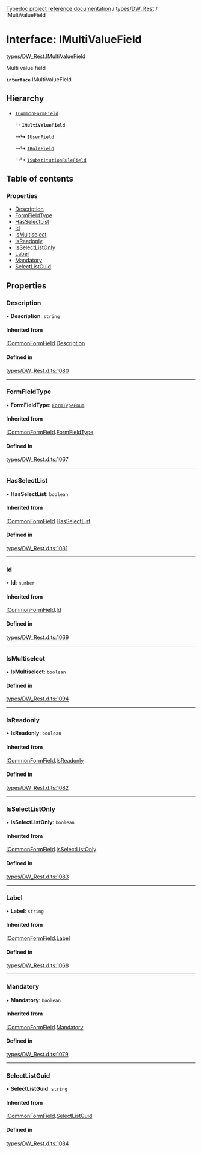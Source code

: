 [Typedoc project reference documentation](../README.md) / [types/DW_Rest](../modules/types_dw_rest.md) / IMultiValueField

# Interface: IMultiValueField

[types/DW_Rest](../modules/types_dw_rest.md).IMultiValueField

Multi value field

**`interface`** IMultiValueField

## Hierarchy

- [`ICommonFormField`](types_dw_rest.icommonformfield.md)

  ↳ **`IMultiValueField`**

  ↳↳ [`IUserField`](types_dw_rest.iuserfield.md)

  ↳↳ [`IRoleField`](types_dw_rest.irolefield.md)

  ↳↳ [`ISubstitutionRuleField`](types_dw_rest.isubstitutionrulefield.md)

## Table of contents

### Properties

- [Description](types_dw_rest.imultivaluefield.md#description)
- [FormFieldType](types_dw_rest.imultivaluefield.md#formfieldtype)
- [HasSelectList](types_dw_rest.imultivaluefield.md#hasselectlist)
- [Id](types_dw_rest.imultivaluefield.md#id)
- [IsMultiselect](types_dw_rest.imultivaluefield.md#ismultiselect)
- [IsReadonly](types_dw_rest.imultivaluefield.md#isreadonly)
- [IsSelectListOnly](types_dw_rest.imultivaluefield.md#isselectlistonly)
- [Label](types_dw_rest.imultivaluefield.md#label)
- [Mandatory](types_dw_rest.imultivaluefield.md#mandatory)
- [SelectListGuid](types_dw_rest.imultivaluefield.md#selectlistguid)

## Properties

### Description

• **Description**: `string`

#### Inherited from

[ICommonFormField](types_dw_rest.icommonformfield.md).[Description](types_dw_rest.icommonformfield.md#description)

#### Defined in

[types/DW_Rest.d.ts:1080](https://github.com/DocuWare/REST-Sample-TS/blob/beb3ada/src/types/DW_Rest.d.ts#L1080)

___

### FormFieldType

• **FormFieldType**: [`FormTypeEnum`](../enums/types_dw_rest.formtypeenum.md)

#### Inherited from

[ICommonFormField](types_dw_rest.icommonformfield.md).[FormFieldType](types_dw_rest.icommonformfield.md#formfieldtype)

#### Defined in

[types/DW_Rest.d.ts:1067](https://github.com/DocuWare/REST-Sample-TS/blob/beb3ada/src/types/DW_Rest.d.ts#L1067)

___

### HasSelectList

• **HasSelectList**: `boolean`

#### Inherited from

[ICommonFormField](types_dw_rest.icommonformfield.md).[HasSelectList](types_dw_rest.icommonformfield.md#hasselectlist)

#### Defined in

[types/DW_Rest.d.ts:1081](https://github.com/DocuWare/REST-Sample-TS/blob/beb3ada/src/types/DW_Rest.d.ts#L1081)

___

### Id

• **Id**: `number`

#### Inherited from

[ICommonFormField](types_dw_rest.icommonformfield.md).[Id](types_dw_rest.icommonformfield.md#id)

#### Defined in

[types/DW_Rest.d.ts:1069](https://github.com/DocuWare/REST-Sample-TS/blob/beb3ada/src/types/DW_Rest.d.ts#L1069)

___

### IsMultiselect

• **IsMultiselect**: `boolean`

#### Defined in

[types/DW_Rest.d.ts:1094](https://github.com/DocuWare/REST-Sample-TS/blob/beb3ada/src/types/DW_Rest.d.ts#L1094)

___

### IsReadonly

• **IsReadonly**: `boolean`

#### Inherited from

[ICommonFormField](types_dw_rest.icommonformfield.md).[IsReadonly](types_dw_rest.icommonformfield.md#isreadonly)

#### Defined in

[types/DW_Rest.d.ts:1082](https://github.com/DocuWare/REST-Sample-TS/blob/beb3ada/src/types/DW_Rest.d.ts#L1082)

___

### IsSelectListOnly

• **IsSelectListOnly**: `boolean`

#### Inherited from

[ICommonFormField](types_dw_rest.icommonformfield.md).[IsSelectListOnly](types_dw_rest.icommonformfield.md#isselectlistonly)

#### Defined in

[types/DW_Rest.d.ts:1083](https://github.com/DocuWare/REST-Sample-TS/blob/beb3ada/src/types/DW_Rest.d.ts#L1083)

___

### Label

• **Label**: `string`

#### Inherited from

[ICommonFormField](types_dw_rest.icommonformfield.md).[Label](types_dw_rest.icommonformfield.md#label)

#### Defined in

[types/DW_Rest.d.ts:1068](https://github.com/DocuWare/REST-Sample-TS/blob/beb3ada/src/types/DW_Rest.d.ts#L1068)

___

### Mandatory

• **Mandatory**: `boolean`

#### Inherited from

[ICommonFormField](types_dw_rest.icommonformfield.md).[Mandatory](types_dw_rest.icommonformfield.md#mandatory)

#### Defined in

[types/DW_Rest.d.ts:1079](https://github.com/DocuWare/REST-Sample-TS/blob/beb3ada/src/types/DW_Rest.d.ts#L1079)

___

### SelectListGuid

• **SelectListGuid**: `string`

#### Inherited from

[ICommonFormField](types_dw_rest.icommonformfield.md).[SelectListGuid](types_dw_rest.icommonformfield.md#selectlistguid)

#### Defined in

[types/DW_Rest.d.ts:1084](https://github.com/DocuWare/REST-Sample-TS/blob/beb3ada/src/types/DW_Rest.d.ts#L1084)
